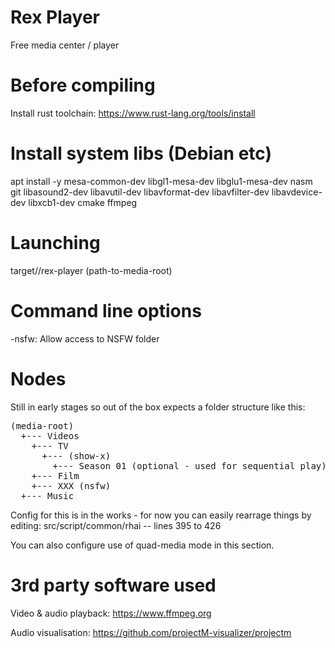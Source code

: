 # Rex Player
Free media center / player

# Before compiling
Install rust toolchain: 
https://www.rust-lang.org/tools/install

# Install system libs  (Debian etc)
apt install -y mesa-common-dev libgl1-mesa-dev libglu1-mesa-dev nasm git libasound2-dev libavutil-dev libavformat-dev libavfilter-dev libavdevice-dev libxcb1-dev cmake ffmpeg

# Launching
target/<build>/rex-player (path-to-media-root)

# Command line options
-nsfw: Allow access to NSFW folder

# Nodes
Still in early stages so out of the box expects a folder structure like this:

<pre>
(media-root)
  +--- Videos
    +--- TV
      +--- (show-x)
        +--- Season 01 (optional - used for sequential play)
    +--- Film
    +--- XXX (nsfw)
  +--- Music
</pre>

Config for this is in the works - for now you can easily rearrage things by editing: src/script/common/rhai -- lines 395 to 426

You can also configure use of quad-media mode in this section.
  
# 3rd party software used

Video & audio playback:
https://www.ffmpeg.org

Audio visualisation:
https://github.com/projectM-visualizer/projectm




